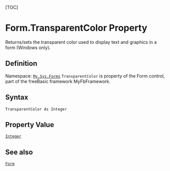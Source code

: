 [TOC]
# Form.TransparentColor Property
Returns/sets the transparent color used to display text and graphics in a form (Windows only).
## Definition
Namespace: [`My.Sys.Forms`](My.Sys.Forms.md)
`TransparentColor` is property of the Form control, part of the freeBasic framework MyFbFramework.
## Syntax
```freeBasic
TransparentColor As Integer
```
## Property Value
[`Integer`]("https://www.freebasic.net/wiki/KeyPgInteger")
## See also
[`Form`](Form.md)
